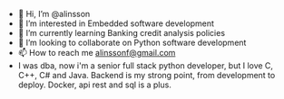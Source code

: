 - 👋 Hi, I’m @alinsson
- 👀 I’m interested in Embedded software development
- 🌱 I’m currently learning Banking credit analysis policies
- 💞️ I’m looking to collaborate on Python software development
- 📫 How to reach me alinssonf@gmail.com
- I was dba, now i'm a senior full stack python developer, but I love C, C++, C# and Java. Backend is my strong point, from development to deploy. Docker, api rest and sql is a plus. 
<!---
alinsson/alinsson is a ✨ special ✨ repository because its `README.md` (this file) appears on your GitHub profile.
You can click the Preview link to take a look at your changes.
--->
